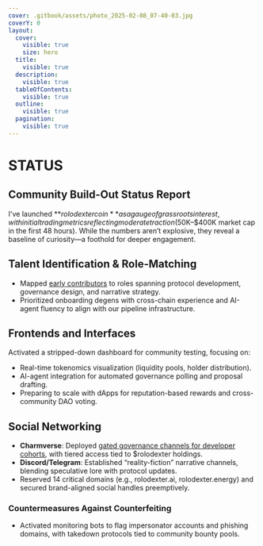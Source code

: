 ```yaml
---
cover: .gitbook/assets/photo_2025-02-08_07-40-03.jpg
coverY: 0
layout:
  cover:
    visible: true
    size: hero
  title:
    visible: true
  description:
    visible: true
  tableOfContents:
    visible: true
  outline:
    visible: true
  pagination:
    visible: true
---
```


# STATUS

## **Community Build-Out Status Report**

I've launched **$rolodexter coin** as a gauge of grassroots interest, with initial trading metrics reflecting moderate traction ($50K–$400K market cap in the first 48 hours). While the numbers aren’t explosive, they reveal a baseline of curiosity—a foothold for deeper engagement.

## **Talent Identification & Role-Matching**

* Mapped [early contributors](https://t.me/roloart) to roles spanning protocol development, governance design, and narrative strategy.
* Prioritized onboarding degens with cross-chain experience and AI-agent fluency to align with our pipeline infrastructure.

## **Frontends and Interfaces**

Activated a stripped-down dashboard for community testing, focusing on:

* Real-time tokenomics visualization (liquidity pools, holder distribution).
* AI-agent integration for automated governance polling and proposal drafting.
* Preparing to scale with dApps for reputation-based rewards and cross-community DAO voting.

## **Social Networking**

* **Charmverse**: Deployed [gated governance channels for developer cohorts](https://app.charmverse.io/rolodexter/rolodexter-dao-9687335306764131), with tiered access tied to $rolodexter holdings.
* **Discord/Telegram**: Established “reality-fiction” narrative channels, blending speculative lore with protocol updates.
* Reserved 14 critical domains (e.g., rolodexter.ai, rolodexter.energy) and secured brand-aligned social handles preemptively.

### Countermeasures Against Counterfeiting

* Activated monitoring bots to flag impersonator accounts and phishing domains, with takedown protocols tied to community bounty pools.
